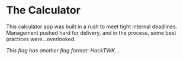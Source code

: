 # The Calculator

This calculator app was built in a rush to meet tight internal deadlines. Management pushed hard for delivery, and in the process, some best practices were...overlooked.

_This flag has another flag format: HackTWK..._
